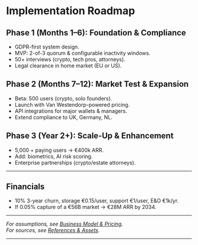 # Implementation Roadmap

## Phase 1 (Months 1–6): Foundation & Compliance

- GDPR-first system design.
- MVP: 2-of-3 quorum & configurable inactivity windows.
- 50+ interviews (crypto, tech pros, attorneys).
- Legal clearance in home market (EU or US).

## Phase 2 (Months 7–12): Market Test & Expansion

- Beta: 500 users (crypto, solo founders).
- Launch with Van Westendorp-powered pricing.
- API integrations for major wallets & managers.
- Extend compliance to UK, Germany, NL.

## Phase 3 (Year 2+): Scale-Up & Enhancement

- 5,000 + paying users → €400k ARR.
- Add: biometrics, AI risk scoring.
- Enterprise partnerships (crypto/estate attorneys).

---

## Financials

- 10% 3-year churn, storage €0.15/user, support €1/user, E&O €1k/yr.
- If 0.05% capture of a €56B market → €28M ARR by 2034.

---

_For assumptions, see [Business Model & Pricing](Business_Model_and_Pricing.md)._  
_For sources, see [References & Assets](References_and_Assets.md)._

---
